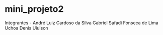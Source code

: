 # mini_projeto2

Integrantes - André Luiz Cardoso da Silva
              Gabriel Safadi Fonseca de Lima Uchoa
              Denis Uiulson
